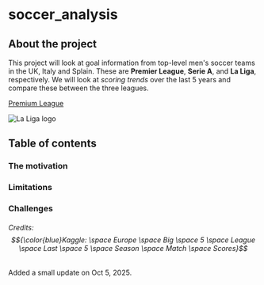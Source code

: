 # soccer_analysis  
## About the project
This project will look at goal information from top-level men's soccer teams in the UK, Italy and Splain. These are **Premier League**, **Serie A**, and **La Liga**, respectively. We will look at *scoring trends* over the last 5 years and compare these between the three leagues.

[Premium League](https://www.premierleague.com/en/)

![La Liga logo](https://assets.laliga.com/assets/logos/laliga-v/laliga-v-300x300.jpg)  

## Table of contents

### The motivation 

### Limitations

### Challenges

###### Credits: $${\color{blue}Kaggle: \space Europe \space Big \space 5 \space League \space Last \space 5 \space Season \space Match \space Scores}$$

Added a small update on Oct 5, 2025.

